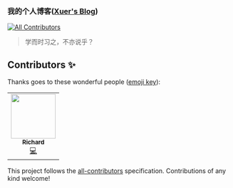 ### 我的个人博客([Xuer's Blog](https://liuxingyu521.github.io/blog/))
<!-- ALL-CONTRIBUTORS-BADGE:START - Do not remove or modify this section -->
[![All Contributors](https://img.shields.io/badge/all_contributors-1-orange.svg?style=flat-square)](#contributors-)
<!-- ALL-CONTRIBUTORS-BADGE:END -->

> 学而时习之，不亦说乎？

## Contributors ✨

Thanks goes to these wonderful people ([emoji key](https://allcontributors.org/docs/en/emoji-key)):

<!-- ALL-CONTRIBUTORS-LIST:START - Do not remove or modify this section -->
<!-- prettier-ignore-start -->
<!-- markdownlint-disable -->
<table>
  <tr>
    <td align="center"><a href="https://liuxingyu521.github.io/blog/"><img src="https://avatars3.githubusercontent.com/u/15321445?v=4" width="100px;" alt=""/><br /><sub><b>Richard</b></sub></a><br /><a href="https://github.com/liuxingyu521/blog/commits?author=liuxingyu521" title="Code">💻</a></td>
  </tr>
</table>

<!-- markdownlint-enable -->
<!-- prettier-ignore-end -->
<!-- ALL-CONTRIBUTORS-LIST:END -->

This project follows the [all-contributors](https://github.com/all-contributors/all-contributors) specification. Contributions of any kind welcome!